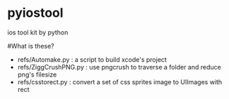 pyiostool
=========

ios tool kit by python

#What is these?
- refs/Automake.py : a script to build xcode's project 
- refs/ZiggCrushPNG.py : use pngcrush to traverse a folder and reduce png's filesize
- refs/csstorect.py : convert a set of css sprites image to UIImages with rect 

